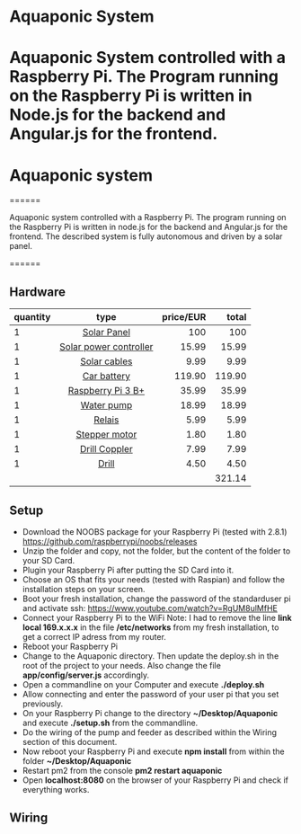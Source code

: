 Aquaponic System
======

Aquaponic System controlled with a Raspberry Pi.
The Program running on the Raspberry Pi is written in Node.js for the backend and Angular.js for the frontend.
=======
# Aquaponic system
======

Aquaponic system controlled with a Raspberry Pi.
The program running on the Raspberry Pi is written in node.js for the backend and Angular.js for the frontend. The described system is fully autonomous and driven by a solar panel.

======

## Hardware


| quantity | type | price/EUR | total |
| -------- | :-------------: | --------: | ---------: |
| 1 | [Solar Panel](https://www.amazon.de/gp/product/B00HTSVDAM/ref=oh_aui_detailpage_o04_s00?ie=UTF8&psc=1) | 100 | 100 |
| 1 | [Solar power controller](https://www.amazon.de/gp/product/B071VT42D2/ref=oh_aui_detailpage_o03_s00?ie=UTF8&psc=1) | 15.99 | 15.99 |
| 1 | [Solar cables](https://www.amazon.de/gp/product/B0171FERLE/ref=oh_aui_detailpage_o03_s00?ie=UTF8&psc=1) | 9.99 | 9.99 |
| 1 | [Car battery](https://www.amazon.de/BSA-DC-Solarbatterie-Versorgungsbatterie-Wohnmobil/dp/B07D562RWH/ref=sr_1_13?s=garden&ie=UTF8&qid=1531844717&sr=1-13&keywords=solar+batterie+12v) | 119.90 | 119.90 |
| 1 | [Raspberry Pi 3 B+](https://www.amazon.de/Raspberry-1373331-Pi-Modell-Mainboard/dp/B07BDR5PDW/ref=sr_1_5?s=computers&ie=UTF8&qid=1529962187&sr=1-5&keywords=raspberry+pi+3+b%2B) | 35.99 | 35.99 |
| 1 | [Water pump](https://www.amazon.de/gp/product/B01MTNBHPT/ref=oh_aui_detailpage_o09_s00?ie=UTF8&psc=1) | 18.99 | 18.99 |
| 1 | [Relais](https://www.amazon.de/gp/product/B01N25NYD6/ref=oh_aui_detailpage_o00_s00?ie=UTF8&psc=1) | 5.99 | 5.99 |
| 1 | [Stepper motor](https://www.amazon.de/DC-5V-Elektro-28BYJ-48-Modulplatine/dp/B00DGNO6PI/ref=sr_1_12?s=ce-de&ie=UTF8&qid=1529962986&sr=1-12&keywords=stepper+motor) | 1.80 | 1.80 |
| 1 | [Drill Coppler](https://www.amazon.de/gp/product/B0783QQMKP/ref=oh_aui_detailpage_o06_s00?ie=UTF8&psc=1) | 7.99 | 7.99 |
| 1 | [Drill](https://www.amazon.de/Bosch-2608596305-Pro-Holzspiralbohrer-%C3%98/dp/B0009W86IC/ref=sr_1_6?s=industrial&ie=UTF8&qid=1529962344&sr=1-6&keywords=Bohrer+8mm) | 4.50 | 4.50 |
||||321.14|

## Setup

* Download the NOOBS package for your Raspberry Pi (tested with 2.8.1) https://github.com/raspberrypi/noobs/releases
* Unzip the folder and copy, not the folder, but the content of the folder to your SD Card.
* Plugin your Raspberry Pi after putting the SD Card into it.
* Choose an OS that fits your needs (tested with Raspian) and follow the installation steps on your screen.
* Boot your fresh installation, change the password of the standarduser pi and activate ssh: https://www.youtube.com/watch?v=RgUM8ulMfHE
* Connect your Raspberry Pi to the WiFi
Note: I had to remove the line **link local 169.x.x.x** in the file **/etc/networks** from my fresh installation, to get a correct IP adress from my router.
* Reboot your Raspberry Pi
* Change to the Aquaponic directory. Then update the deploy.sh in the root of the project to your needs. Also change the file **app/config/server.js** accordingly.
* Open a commandline on your Computer and execute **./deploy.sh**
* Allow connecting and enter the password of your user pi that you set previously.
* On your Raspberry Pi change to the directory **~/Desktop/Aquaponic** and execute **./setup.sh** from the commandline.
* Do the wiring of the pump and feeder as described within the Wiring section of this document.
* Now reboot your Raspberry Pi and execute **npm install** from within the folder **~/Desktop/Aquaponic**
* Restart pm2 from the console **pm2 restart aquaponic**
* Open **localhost:8080** on the browser of your Raspberry Pi and check if everything works.

## Wiring
